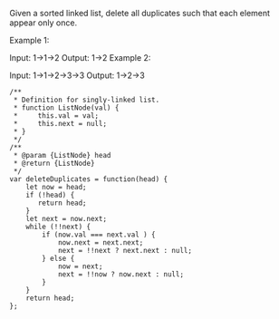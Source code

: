 Given a sorted linked list, delete all duplicates such that each element appear only once.

Example 1:

Input: 1->1->2
Output: 1->2
Example 2:

Input: 1->1->2->3->3
Output: 1->2->3

```
/**
 * Definition for singly-linked list.
 * function ListNode(val) {
 *     this.val = val;
 *     this.next = null;
 * }
 */
/**
 * @param {ListNode} head
 * @return {ListNode}
 */
var deleteDuplicates = function(head) {
    let now = head;
    if (!head) {
       return head; 
    }
    let next = now.next;
    while (!!next) {
        if (now.val === next.val ) {
            now.next = next.next;
            next = !!next ? next.next : null;
        } else {
            now = next;
            next = !!now ? now.next : null;
        } 
    }
    return head;
};